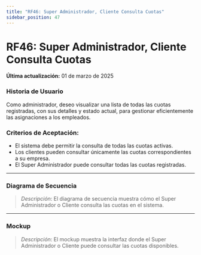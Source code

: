```yaml
---
title: "RF46: Super Administrador, Cliente Consulta Cuotas"  
sidebar_position: 47
---
```


# RF46: Super Administrador, Cliente Consulta Cuotas

**Última actualización:** 01 de marzo de 2025

### Historia de Usuario

Como administrador, deseo visualizar una lista de todas las cuotas registradas, con sus detalles y estado actual, para gestionar eficientemente las asignaciones a los empleados.

### Criterios de Aceptación:

- El sistema debe permitir la consulta de todas las cuotas activas.
- Los clientes pueden consultar únicamente las cuotas correspondientes a su empresa.
- El Super Administrador puede consultar todas las cuotas registradas.

---

### Diagrama de Secuencia

> *Descripción*: El diagrama de secuencia muestra cómo el Super Administrador o Cliente consulta las cuotas en el sistema.

---

### Mockup

> *Descripción*: El mockup muestra la interfaz donde el Super Administrador o Cliente puede consultar las cuotas disponibles.
